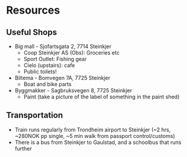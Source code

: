 # Resources

## Useful Shops
* Big mall - Sjofartsgata 2, 7714 Steinkjer
  * Coop Steinkjer AS (Obs): Groceries etc
  * Sport Outlet: Fishing gear
  * Cielo (upstairs): cafe
  * Public toilets!
* Biltema - Bomvegen 7A, 7725 Steinkjer
  * Boat and bike parts
* Byggmakker - Sagbruksvegen 8, 7725 Steinkjer
  * Paint (take a picture of the label of something in the paint shed)

## Transportation
* Train runs regularly from Trondheim airport to Steinkjer (~2 hrs, ~280NOK pp single, ~5 min walk from passport control/customs)
* There is a bus from Steinkjer to Gaulstad, and a schoolbus that runs further
